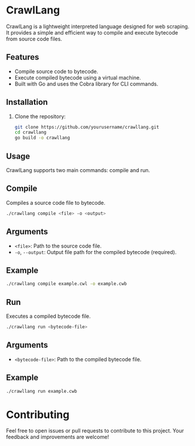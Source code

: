 # CrawlLang

CrawlLang is a lightweight interpreted language designed for web scraping. It provides a simple and efficient way to compile and execute bytecode from source code files.

## Features

- Compile source code to bytecode.
- Execute compiled bytecode using a virtual machine.
- Built with Go and uses the Cobra library for CLI commands.

## Installation

1. Clone the repository:

   ```bash
   git clone https://github.com/yourusername/crawllang.git
   cd crawllang
   go build -o crawllang 
   ```

## Usage

CrawlLang supports two main commands: compile and run.

## Compile

Compiles a source code file to bytecode.
   
   ```bash
   ./crawllang compile <file> -o <output>
   ```

## Arguments

- `<file>`: Path to the source code file.
- `-o`, `--output`: Output file path for the compiled bytecode (required).

## Example

```bash
./crawllang compile example.cwl -o example.cwb
```

## Run

Executes a compiled bytecode file.

```bash
./crawllang run <bytecode-file>

```
## Arguments

- `<bytecode-file>`: Path to the compiled bytecode file.

## Example

```bash
./crawllang run example.cwb
```


# Contributing

Feel free to open issues or pull requests to contribute to this project. Your feedback and improvements are welcome!